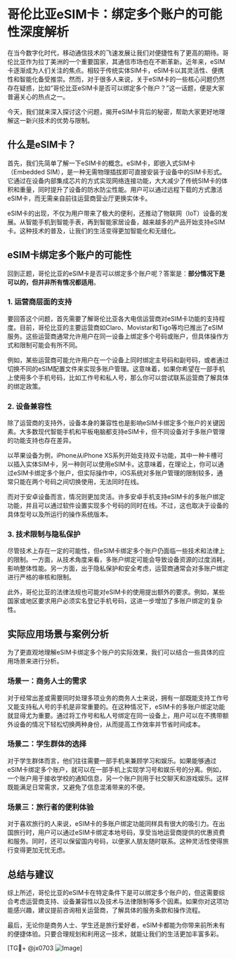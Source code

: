 # 哥伦比亚eSIM卡：绑定多个账户的可能性深度解析

在当今数字化时代，移动通信技术的飞速发展让我们对便捷性有了更高的期待。哥伦比亚作为拉丁美洲的一个重要国家，其通信市场也在不断革新。近年来，eSIM卡逐渐成为人们关注的焦点。相较于传统实体SIM卡，eSIM卡以其灵活性、便携性和智能化备受推崇。然而，对于很多人来说，关于eSIM卡的一些核心问题仍然存在疑惑，比如“哥伦比亚eSIM卡是否可以绑定多个账户？”这一话题，便是大家普遍关心的热点之一。

今天，我们就来深入探讨这个问题，揭开eSIM卡背后的秘密，帮助大家更好地理解这一新兴技术的优势与限制。

## 什么是eSIM卡？

首先，我们先简单了解一下eSIM卡的概念。eSIM卡，即嵌入式SIM卡（Embedded SIM），是一种无需物理插拔即可直接安装于设备中的SIM卡形式。它通过在设备内部集成芯片的方式实现网络连接功能，大大减少了传统SIM卡的体积和重量，同时提升了设备的防水防尘性能。用户可以通过远程下载的方式激活eSIM卡，而无需亲自前往运营商营业厅更换实体卡。

eSIM卡的出现，不仅为用户带来了极大的便利，还推动了物联网（IoT）设备的发展。从智能手机到智能手表，再到智能家居设备，越来越多的产品开始支持eSIM卡。这种技术的普及，让我们的生活变得更加智能化和无缝化。

## eSIM卡绑定多个账户的可能性

回到正题，哥伦比亚的eSIM卡是否可以绑定多个账户呢？答案是：**部分情况下是可以的，但并非所有情况都适用**。

### 1. **运营商层面的支持**

要回答这个问题，首先需要了解哥伦比亚各大电信运营商对eSIM卡功能的支持程度。目前，哥伦比亚的主要运营商如Claro、Movistar和Tigo等均已推出了eSIM服务。这些运营商通常允许用户在同一设备上绑定多个号码或账户，但具体操作方式和限制可能会有所不同。

例如，某些运营商可能允许用户在一个设备上同时绑定主号码和副号码，或者通过切换不同的eSIM配置文件来实现多账户管理。这意味着，如果你希望在一部手机上使用多个手机号码，比如工作号和私人号，那么你可以尝试联系运营商了解具体的绑定政策。

### 2. **设备兼容性**

除了运营商的支持外，设备本身的兼容性也是影响eSIM卡绑定多个账户的关键因素。大多数现代智能手机和平板电脑都支持eSIM卡，但不同设备对于多账户管理的功能支持也存在差异。

以苹果设备为例，iPhone从iPhone XS系列开始支持双卡功能，其中一种卡槽可以插入实体SIM卡，另一种则可以使用eSIM卡。这意味着，在理论上，你可以通过eSIM卡绑定多个账户，但实际操作中，iOS系统对多账户管理的限制较多，通常只能在两个号码之间切换使用，无法同时在线。

而对于安卓设备而言，情况则更加灵活。许多安卓手机支持eSIM卡的多账户绑定功能，并且可以通过软件设置实现多个号码的同时在线。不过，这也取决于设备的具体型号以及所运行的操作系统版本。

### 3. **技术限制与隐私保护**

尽管技术上存在一定的可能性，但eSIM卡绑定多个账户仍面临一些技术和法律上的限制。一方面，从技术角度来看，多账户绑定可能会导致设备资源的过度消耗，影响整体性能。另一方面，出于隐私保护和安全考虑，运营商通常会对多账户绑定进行严格的审核和限制。

此外，哥伦比亚的法律法规也可能对eSIM卡的使用提出额外的要求。例如，某些国家或地区要求用户必须实名登记手机号码，这进一步增加了多账户绑定的复杂性。

## 实际应用场景与案例分析

为了更直观地理解eSIM卡绑定多个账户的实际效果，我们可以结合一些具体的应用场景来进行分析。

### 场景一：商务人士的需求

对于经常出差或需要同时处理多项业务的商务人士来说，拥有一部既能支持工作号又能支持私人号的手机是非常重要的。在这种情况下，eSIM卡的多账户绑定功能就显得尤为重要。通过将工作号和私人号绑定在同一设备上，用户可以在不携带额外设备的情况下轻松切换两种身份，从而提高工作效率并节省时间成本。

### 场景二：学生群体的选择

对于学生群体而言，他们往往需要一部手机来兼顾学习和娱乐。如果能够通过eSIM卡绑定多个账户，就可以在一部手机上实现学习号和娱乐号的分离。例如，一个账户用于接收学校的通知信息，另一个账户则用于社交聊天和游戏娱乐。这样既能满足日常需求，又避免了信息混淆带来的不便。

### 场景三：旅行者的便利体验

对于喜欢旅行的人来说，eSIM卡的多账户绑定功能同样具有很大的吸引力。在出国旅行时，用户可以通过eSIM卡绑定本地号码，享受当地运营商提供的优惠资费和服务。同时，还可以保留国内号码，以便家人朋友随时联系。这种灵活性使得旅行变得更加无忧无虑。

## 总结与建议

综上所述，哥伦比亚的eSIM卡在特定条件下是可以绑定多个账户的，但这需要综合考虑运营商支持、设备兼容性以及技术与法律限制等多个因素。如果你对这项功能感兴趣，建议提前咨询相关运营商，了解具体的服务条款和操作流程。

最后，无论你是商务人士、学生还是旅行爱好者，eSIM卡都能为你带来前所未有的便捷体验。只要合理规划和利用这一技术，就能让我们的生活更加丰富多彩。

[TG💪+ @jx0703 ![Image](https://github.com/user-attachments/assets/dbca1d08-cadb-493c-b0ec-ad6f7a83f270)]
